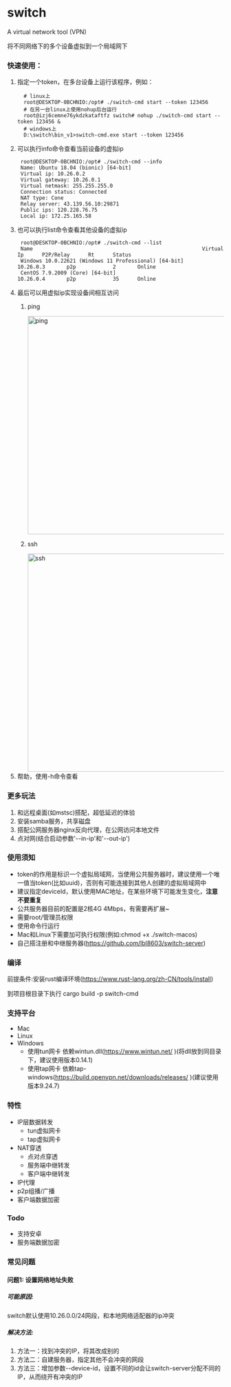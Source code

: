 # switch
 A virtual network tool (VPN)

将不同网络下的多个设备虚拟到一个局域网下


### 快速使用：

1. 指定一个token，在多台设备上运行该程序，例如：
    ```shell
      # linux上
      root@DESKTOP-0BCHNIO:/opt# ./switch-cmd start --token 123456
      # 在另一台linux上使用nohup后台运行
      root@izj6cemne76ykdzkataftfz switch# nohup ./switch-cmd start --token 123456 &
      # windows上
      D:\switch\bin_v1>switch-cmd.exe start --token 123456
    ```
2. 可以执行info命令查看当前设备的虚拟ip
   ```shell
    root@DESKTOP-0BCHNIO:/opt# ./switch-cmd --info
    Name: Ubuntu 18.04 (bionic) [64-bit]
    Virtual ip: 10.26.0.2
    Virtual gateway: 10.26.0.1
    Virtual netmask: 255.255.255.0
    Connection status: Connected
    NAT type: Cone
    Relay server: 43.139.56.10:29871
    Public ips: 120.228.76.75
    Local ip: 172.25.165.58
    ```
3. 也可以执行list命令查看其他设备的虚拟ip
   ```shell
    root@DESKTOP-0BCHNIO:/opt# ./switch-cmd --list
    Name                                                       Virtual Ip      P2P/Relay      Rt      Status
    Windows 10.0.22621 (Windows 11 Professional) [64-bit]      10.26.0.3       p2p            2       Online
    CentOS 7.9.2009 (Core) [64-bit]                            10.26.0.4       p2p            35      Online
    ```
4. 最后可以用虚拟ip实现设备间相互访问
   1. ping

      <img width="506" alt="ping" src="https://raw.githubusercontent.com/lbl8603/switch/dev/documents/img/ping.jpg">
   2. ssh
   
      <img width="506" alt="ssh" src="https://raw.githubusercontent.com/lbl8603/switch/dev/documents/img/ssh.jpg">
5. 帮助，使用-h命令查看

### 更多玩法

1. 和远程桌面(如mstsc)搭配，超低延迟的体验
2. 安装samba服务，共享磁盘
3. 搭配公网服务器nginx反向代理，在公网访问本地文件
4. 点对网(结合启动参数'--in-ip'和'--out-ip')


### 使用须知
- token的作用是标识一个虚拟局域网，当使用公共服务器时，建议使用一个唯一值当token(比如uuid)，否则有可能连接到其他人创建的虚拟局域网中
- 建议指定deviceId，默认使用MAC地址，在某些环境下可能发生变化，**注意不要重复**
- 公共服务器目前的配置是2核4G 4Mbps，有需要再扩展~
- 需要root/管理员权限
- 使用命令行运行
- Mac和Linux下需要加可执行权限(例如:chmod +x ./switch-macos)
- 自己搭注册和中继服务器(https://github.com/lbl8603/switch-server)
### 编译
 前提条件:安装rust编译环境(https://www.rust-lang.org/zh-CN/tools/install)
 
 到项目根目录下执行 cargo build -p switch-cmd
 
### 支持平台
- Mac
- Linux
- Windows
  - 使用tun网卡 依赖wintun.dll(https://www.wintun.net/ )(将dll放到同目录下，建议使用版本0.14.1)
  - 使用tap网卡 依赖tap-windows(https://build.openvpn.net/downloads/releases/ )(建议使用版本9.24.7)

### 特性
- IP层数据转发
  - tun虚拟网卡
  - tap虚拟网卡
- NAT穿透
  - 点对点穿透
  - 服务端中继转发
  - 客户端中继转发
- IP代理
- p2p组播/广播
- 客户端数据加密

### Todo
- 支持安卓
- 服务端数据加密

### 常见问题
#### 问题1: 设置网络地址失败
##### 可能原因:
switch默认使用10.26.0.0/24网段，和本地网络适配器的ip冲突
##### 解决方法:
1. 方法一：找到冲突的IP，将其改成别的
2. 方法二：自建服务器，指定其他不会冲突的网段
3. 方法三：增加参数--device-id，设置不同的id会让switch-server分配不同的IP，从而绕开有冲突的IP
